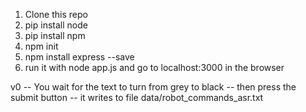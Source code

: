 1) Clone this repo
2) pip install node
3) pip install npm
4) npm init
5) npm install express --save
6) run it with node app.js and go to localhost:3000 in the browser

v0
-- You wait for the text to turn from grey to black
-- then press the submit button
-- it writes to file data/robot_commands_asr.txt
